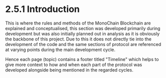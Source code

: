 # 2.5.1 Introduction

This is where the rules and methods of the MonoChain Blockchain are explained and conceptualised, this section was developed primarily during development but was also initially planned out in analysis as it is obviously the backbone of this project. Due to this it does not directly tie into the development of the code and the same sections of protocol are referenced at varying points during the main development cycle.

Hence each page (topic) contains a footer titled "Timeline" which helps to give more context to how and when each part of the protocol was developed alongside being mentioned in the regarded cycles.
